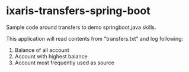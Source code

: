 # ixaris-transfers-spring-boot
Sample code around transfers to demo springboot,java skills.

This application will read contents from "transfers.txt" and log following:
1. Balance of all account
2. Account with highest balance
3. Account most frequently used as source

